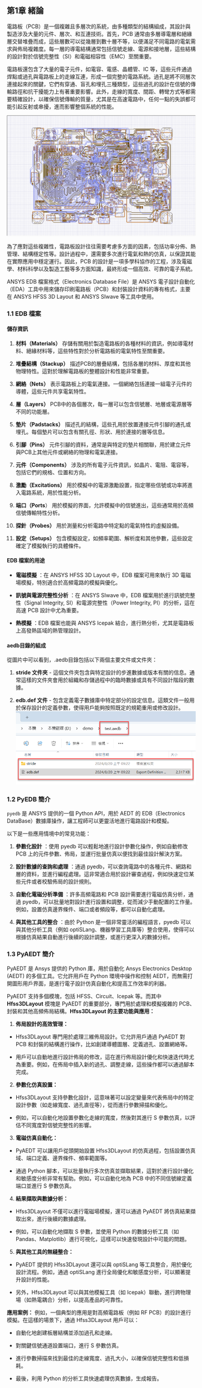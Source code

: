第1章 緒論
---
電路板（PCB）是一個複雜且多層次的系統，由多種類型的結構組成，其設計與製造涉及大量的元件、層次、和互連技術。首先，PCB 通常由多層導電層和絕緣層交替堆疊而成，這些層數可以從幾層到數十層不等，以便滿足不同電路的電氣需求與佈局複雜度。每一層的導電結構通常包括信號走線、電源和接地層，這些結構的設計對於信號完整性（SI）和電磁相容性（EMC）至關重要。

電路板還包含了大量的電子元件，如電容、電感、晶體管、IC 等，這些元件通過焊點或過孔與電路板上的走線互連，形成一個完整的電路系統。過孔是將不同層次連接起來的關鍵，它們有穿通、盲孔和埋孔三種類型，這些過孔的設計在信號的傳輸路徑和抗干擾能力上有著重要影響。此外，走線的寬度、間距、轉彎方式等都需要精確設計，以確保信號傳輸的質量，尤其是在高速電路中，任何一點的失誤都可能引起反射或串擾，進而影響整個系統的性能。

![2024-10-15_14-24-48](/assets/2024-10-15_14-24-48.png)

為了應對這些複雜性，電路板設計往往需要考慮多方面的因素，包括功率分佈、熱管理、結構穩定性等。設計過程中，還需要多次進行電氣和熱的仿真，以保證其能在實際應用中穩定運行。因此，PCB 的設計是一項多學科協作的工程，涉及電磁學、材料科學以及製造工藝等多方面知識，最終形成一個高效、可靠的電子系統。

ANSYS EDB 檔案格式（Electronics Database File）是 ANSYS 電子設計自動化（EDA）工具中用來儲存印刷電路板（PCB）和封裝設計資料的專有格式，主要在 ANSYS HFSS 3D Layout 和 ANSYS SIwave 等工具中使用。

### 1.1 EDB 檔案
#### 儲存資訊 
1. **材料（Materials）** 
存儲有關用於製造電路板的各種材料的資訊，例如導電材料、絕緣材料等，這些特性對於分析電路板的電氣特性至關重要。

2. **堆疊結構（Stackup）** 
描述PCB的層疊結構，包括各層的材料、厚度和其他物理特性。這對於理解電路板的整體設計和性能非常重要。

3. **網絡（Nets）** 
表示電路板上的電氣連接。一個網絡包括連接一組電子元件的導體，這些元件共享電氣特性。

4. **層（Layers）**
PCB中的各個層次，每一層可以包含信號層、地層或電源層等不同的功能層。
5. **墊片（Padstacks）** 
描述孔的結構，這些孔用於放置連接元件引腳的通孔或埋孔。每個墊片可以包含有關孔徑、形狀、用於連接的層等信息。

6. **引腳（Pins）** 
元件引腳的資料，通常是與特定的墊片相關聯，用於建立元件與PCB上其他元件或網絡的物理和電氣連接。

7. **元件（Components）** 
涉及的所有電子元件資訊，如晶片、電阻、電容等，包括它們的規格、位置和方向。

8. **激勵（Excitations）** 
用於模擬中的電源激勵設置，指定哪些信號或功率將進入電路系統，用於性能分析。

9. **端口（Ports**） 
用於模擬的界面，允許模擬中的信號進出，這些通常用於高頻信號傳輸特性分析。

10. **探針（Probes）** 
用於測量和分析電路中特定點的電氣特性的虛擬設備。

11. **設定（Setups）** 
包含模擬設定，如頻率範圍、解析度和其他參數，這些設定確定了模擬執行的具體條件。

#### EDB 檔案的用途 
 
- **電磁模擬** ：在 ANSYS HFSS 3D Layout 中，EDB 檔案可用來執行 3D 電磁場模擬，特別適合於高頻電路的模擬與優化。
 
- **訊號與電源完整性分析** ：在 ANSYS SIwave 中，EDB 檔案用於進行訊號完整性（Signal Integrity, SI）和電源完整性（Power Integrity, PI）的分析，這在高速 PCB 設計中尤為重要。
 
- **熱模擬** ：EDB 檔案也能與 ANSYS Icepak 結合，進行熱分析，尤其是電路板上高發熱區域的熱管理設計。



#### aedb目錄的組成

從圖片中可以看到，.aedb目錄包括以下兩個主要文件或文件夾： 
1. **stride 文件夾**  - 這個文件夾包含與特定設計的步進數據或版本有關的信息。通常這樣的文件夾會用於組織和存儲過程中的臨時數據或具有不同設計階段的數據。
 
2. **edb.def 文件**  - 包含定義電子數據庫中特定部分的設定信息。這類文件一般用於保存設計的定義參數，使得用戶能夠按照既定的規範重用或修改設計。
![2024-08-20_09-23-59](/assets/2024-08-20_09-23-59.png)

### 1.2 PyEDB 簡介

`pyedb` 是 ANSYS 提供的一個 Python API，用於 AEDT 的 EDB（Electronics DataBase）數據庫操作，讓工程師可以更靈活地進行電路設計和模擬。

以下是一些應用情境中的常見功能：
 
1. **參數化設計** ：使用 pyedb 可以輕鬆地進行設計參數化操作，例如自動修改 PCB 上的元件參數、佈局，並運行批量仿真以便找到最佳設計解決方案。
 
2. **設計數據的查詢和處理** ：通過 pyedb，可以查詢電路中的各種元件、網路和層的資料，並進行編程處理。這非常適合用於設計審查過程，例如快速定位某些元件或者校驗佈局的設計規則。
 
3. **自動化電磁分析準備** ：許多高頻電路和 PCB 設計需要進行電磁仿真分析，通過 pyedb，可以批量地對設計進行設置和調整，從而減少手動配置的工作量。例如，設置仿真邊界條件、端口或者頻段等，都可以自動化處理。
 
4. **與其他工具的整合** ：由於 Python 是一個非常靈活的編程語言，pyedb 可以與其他分析工具（例如 optiSLang、機器學習工具庫等）整合使用，使得可以根據仿真結果自動進行後續的設計調整，或進行更深入的數據分析。

### 1.3 PyAEDT 簡介
PyAEDT 是 Ansys 提供的 Python 庫，用於自動化 Ansys Electronics Desktop (AEDT) 的多個工具。它允許用戶在 Python 環境中操作和控制 AEDT，而無需打開圖形用戶界面，是進行電子設計仿真自動化和提高工作效率的利器。

PyAEDT 支持多個模塊，包括 HFSS、Circuit、Icepak 等。而其中 **Hfss3DLayout**  模塊是 PyAEDT 的重要部分，專門用於處理和模擬複雜的 PCB、封裝和其他高頻佈局結構。**Hfss3DLayout 的主要功能與應用：**  
1. **佈局設計的高效管理：** 
  - Hfss3DLayout 專門用於處理三維佈局設計。它允許用戶通過 PyAEDT 對 PCB 和封裝的結構進行操作，比如創建導體圖層、定義過孔、設置網絡等。

  - 用戶可以自動地進行設計佈局的修改，這在進行佈局設計優化和快速迭代時尤為重要。例如，在佈局中插入新的過孔、調整走線，這些操作都可以通過腳本完成。
 
2. **參數化仿真設置：** 
  - Hfss3DLayout 支持參數化設計，這意味著可以設定變量來代表佈局中的特定設計參數（如走線寬度、過孔直徑等），從而進行參數掃描和優化。

  - 例如，可以自動化地設置參數化走線的寬度，然後對其進行 S 參數仿真，以評估不同寬度對信號完整性的影響。
 
3. **電磁仿真自動化：** 
  - PyAEDT 可以讓用戶從頭開始設置 Hfss3DLayout 的仿真過程，包括設置仿真域、端口定義、邊界條件、頻率範圍等。

  - 通過 Python 腳本，可以批量執行多次仿真並擷取結果，這對於進行設計優化和敏感度分析非常有幫助。例如，可以自動化地為 PCB 中的不同信號線定義端口並進行 S 參數仿真。
 
4. **結果擷取與數據分析：** 
  - Hfss3DLayout 不僅可以進行電磁場模擬，還可以通過 PyAEDT 將仿真結果擷取出來，進行後續的數據處理。

  - 例如，可以自動化地擷取 S 參數，並使用 Python 的數據分析工具（如 Pandas、Matplotlib）進行可視化，這樣可以快速發現設計中可能的問題。
 
5. **與其他工具的無縫整合：** 
  - PyAEDT 提供的 Hfss3DLayout 還可以與 optiSLang 等工具整合，用於優化設計流程。例如，通過 optiSLang 進行全局優化和敏感度分析，可以顯著提升設計的性能。

  - 另外，Hfss3DLayout 可以與其他模擬工具（如 Icepak）聯動，進行跨物理場（如熱電耦合）分析，以提高產品的可靠性。

**應用案例：** 
例如，一個典型的應用是對高頻電路板（例如 RF PCB）的設計進行模擬。在這樣的場景下，通過 Hfss3DLayout 用戶可以：

- 自動化地創建板層結構並添加過孔和走線。

- 對關鍵信號通道設置端口，進行 S 參數仿真。

- 進行參數掃描來找到最佳的走線寬度、過孔大小，以確保信號完整性和低損耗。

- 最後，利用 Python 的分析工具快速處理仿真數據，生成報告。